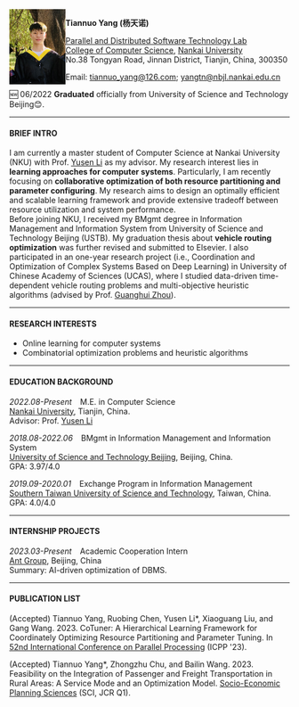 <img align="left" src="./本科学士服.jpg" width = '101' height ='135'>

**Tiannuo Yang (杨天诺)**  
<!-- Master Student   -->
[Parallel and Distributed Software Technology Lab](https://nbjl.nankai.edu.cn/)   
[College of Computer Science](https://encc.nankai.edu.cn/), [Nankai University](https://en.nankai.edu.cn/)  
No.38 Tongyan Road, Jinnan District, Tianjin, China, 300350


Email: <tiannuo_yang@126.com>; <yangtn@nbjl.nankai.edu.cn>

<!-- 🆕 06/2022 **Graduated** officially from University of Science and Technology Beijing. -->
<!-- 🆕 07/2022 **Submitted** a paper (under revision) about [*optimization under integrated passenger and freight transportation*](https://github.com/tiannuo-yang/G-VRP-IPD-TW) to Elsevier.   -->
🆕 06/2022 **Graduated** officially from University of Science and Technology Beijing😊.

---
#### BRIEF INTRO
I am currently a master student of Computer Science at Nankai University (NKU) with Prof. [Yusen Li](https://liyusen-nku.github.io/) as my advisor. 
My research interest lies in **learning approaches for computer systems**. Particularly, I am recently focusing on **collaborative optimization of both resource partitioning and parameter configuring**. My research aims to design an optimally efficient and scalable learning framework and provide extensive tradeoff between resource utilization and system performance.  
Before joining NKU, I received my BMgmt degree in Information Management and Information System from University of Science and Technology Beijing (USTB). My graduation thesis about **vehicle routing optimization** was further revised and submitted to Elsevier. 
I also participated in an one-year research project (i.e., Coordination and Optimization of Complex Systems Based on Deep Learning) in University of Chinese Academy of Sciences (UCAS), where I studied data-driven time-dependent vehicle routing problems and multi-objective heuristic algorithms (advised by Prof. [Guanghui Zhou](https://people.ucas.ac.cn/~zhouguanghui?language=en)).

<!-- https://www.cs.purdue.edu/homes/choi293/index.html -->

---
#### RESEARCH INTERESTS

- Online learning for computer systems
- Combinatorial optimization problems and heuristic algorithms

---
#### EDUCATION BACKGROUND

*2022.08-Present* &ensp; M.E. in Computer Science  
[Nankai University](https://en.ustb.edu.cn/), Tianjin, China.  
Advisor: Prof. [Yusen Li](https://liyusen-nku.github.io/)

*2018.08-2022.06* &ensp; BMgmt in Information Management and Information System  
[University of Science and Technology Beijing](https://en.ustb.edu.cn/), Beijing, China.  
GPA: 3.97/4.0

*2019.09-2020.01* &ensp; Exchange Program in Information Management  
[Southern Taiwan University of Science and Technology](https://www.stust.edu.tw/en/), Taiwan, China.  
GPA: 4.0/4.0

---
#### INTERNSHIP PROJECTS
*2023.03-Present* &ensp; Academic Cooperation Intern  
[Ant Group](https://www.antgroup.com/en/), Beijing, China  
Summary: AI-driven optimization of DBMS.

---
#### PUBLICATION LIST
(Accepted) Tiannuo Yang, Ruobing Chen, Yusen Li\*, Xiaoguang Liu, and Gang Wang. 2023. CoTuner: A Hierarchical Learning Framework for Coordinately Optimizing Resource Partitioning and Parameter Tuning. In [52nd International Conference on Parallel Processing](https://icpp23.sci.utah.edu/) (ICPP '23).

(Accepted) Tiannuo Yang\*, Zhongzhu Chu, and Bailin Wang. 2023. Feasibility on the Integration of Passenger and Freight Transportation in Rural Areas: A Service Mode and an Optimization Model. [Socio-Economic Planning Sciences](https://www.sciencedirect.com/journal/socio-economic-planning-sciences) (SCI, JCR Q1).
